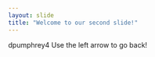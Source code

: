 ```yaml
---
layout: slide
title: "Welcome to our second slide!"
---
```

dpumphrey4
Use the left arrow to go back!
